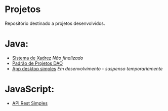 # Projetos

Repositório destinado a projetos desenvolvidos.

# Java:
* [Sistema de Xadrez](https://github.com/dhmiguel/dhmiguel.github.io/tree/master/Java/chess-system) *Não finalizado*
* [Padrão de Projetos DAO](https://github.com/dhmiguel/dhmiguel.github.io/tree/master/Java/demo-dao-jdbc)
* [App desktop simples](https://github.com/dhmiguel/dhmiguel.github.io/tree/master/Java/ws-app-desktop) *Em desenvolvimento - suspenso temporariamente*

# JavaScript:
* [API Rest Simples](https://github.com/dhmiguel/dhmiguel.github.io/tree/master/JavaScript/API)
